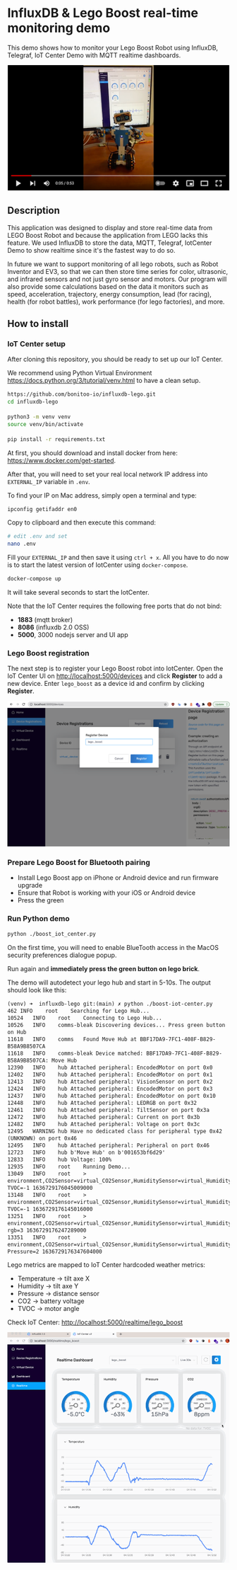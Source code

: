 # InfluxDB & Lego Boost real-time monitoring demo

This demo shows how to monitor your Lego Boost Robot using InfluxDB, Telegraf, IoT Center Demo with MQTT realtime
dashboards.
   
[![img.png](docs/video.png)](https://www.youtube.com/watch?v=Cp2gDleP8_M)

## Description 

This application was designed to display and store real-time data from LEGO Boost Robot and because the application from
LEGO lacks this feature. We used InfluxDB to store the data, MQTT, Telegraf, IotCenter Demo to show realtime since it's
the fastest way to do so.

In future we want to support monitoring of all lego robots, such as Robot Inventor and EV3, so that we can then store
time series for color, ultrasonic, and infrared sensors and not just gyro sensor and motors. Our program will also
provide some calculations based on the data it monitors such as speed, acceleration, trajectory, energy consumption,
lead (for racing), health (for robot battles), work performance (for lego factories), and more.

## How to install

### IoT Center setup

After cloning this repository, you should be ready to set up our IoT Center. 

We recommend using Python Virtual Environment <https://docs.python.org/3/tutorial/venv.html>
to have a clean setup.

```bash
https://github.com/bonitoo-io/influxdb-lego.git
cd influxdb-lego

python3 -m venv venv
source venv/bin/activate

pip install -r requirements.txt
```

At first, you should download and install docker from here: https://www.docker.com/get-started. 

After that, you will need to set your real local network IP address into `EXTERNAL_IP` variable in `.env`.

To find your IP on Mac address, simply open a terminal and type:

```bash
ipconfig getifaddr en0
```

Copy to clipboard and then execute this command:

```bash
# edit .env and set 
nano .env
```
Fill your `EXTERNAL_IP` and then save it using `ctrl + x`.
All you have to do now is to start the latest version of IotCenter using `docker-compose`.

```bash
docker-compose up
```

It will take several seconds to start the IotCenter.

Note that the IoT Center requires the following free ports that do not bind:

- **1883** (mqtt broker)
- **8086** (influxdb 2.0 OSS)
- **5000**, 3000 nodejs server and UI app

### Lego Boost registration 

The next step is to register your Lego Boost robot into IotCenter. Open the IoT Center UI
on <http://localhost:5000/devices> and click **Register** to add a new device. Enter `lego_boost` as a device id and
confirm by clicking **Register**.

![screen](docs/register.png)

### Prepare Lego Boost for Bluetooth pairing

- Install Lego Boost app on iPhone or Android device and run firmware upgrade
- Ensure that Robot is working with your iOS or Android device
- Press the green
### Run Python demo

```bash
python ./boost_iot_center.py
```

On the first time, you will need to enable BlueTooth access in the MacOS security preferences dialogue popup.

Run again and **immediately press the green button on lego brick**.

The demo will autodetect your lego hub and start in 5-10s. The output should look like this:

```text
(venv) ➜  influxdb-lego git:(main) ✗ python ./boost-iot-center.py
462	INFO	root	Searching for Lego Hub...
10524	INFO	root	Connecting to Lego Hub...
10526	INFO	comms-bleak	Discovering devices... Press green button on Hub
11618	INFO	comms	Found Move Hub at BBF17DA9-7FC1-408F-B829-B58A9B8507CA
11618	INFO	comms-bleak	Device matched: BBF17DA9-7FC1-408F-B829-B58A9B8507CA: Move Hub
12390	INFO	hub	Attached peripheral: EncodedMotor on port 0x0
12402	INFO	hub	Attached peripheral: EncodedMotor on port 0x1
12413	INFO	hub	Attached peripheral: VisionSensor on port 0x2
12424	INFO	hub	Attached peripheral: EncodedMotor on port 0x3
12437	INFO	hub	Attached peripheral: EncodedMotor on port 0x10
12448	INFO	hub	Attached peripheral: LEDRGB on port 0x32
12461	INFO	hub	Attached peripheral: TiltSensor on port 0x3a
12472	INFO	hub	Attached peripheral: Current on port 0x3b
12482	INFO	hub	Attached peripheral: Voltage on port 0x3c
12495	WARNING	hub	Have no dedicated class for peripheral type 0x42 (UNKNOWN) on port 0x46
12495	INFO	hub	Attached peripheral: Peripheral on port 0x46
12723	INFO	hub	b'Move Hub' on b'001653bf6d29'
12833	INFO	hub	Voltage: 100%
12935	INFO	root	Running Demo...
13049	INFO	root	> environment,CO2Sensor=virtual_CO2Sensor,HumiditySensor=virtual_HumiditySensor,PressureSensor=virtual_PressureSensor,TVOCSensor=virtual_TVOCSensor,clientId=lego_boost TVOC=-1 1636729176045009000
13148	INFO	root	> environment,CO2Sensor=virtual_CO2Sensor,HumiditySensor=virtual_HumiditySensor,PressureSensor=virtual_PressureSensor,TVOCSensor=virtual_TVOCSensor,clientId=lego_boost TVOC=-1 1636729176145016000
13251	INFO	root	> environment,CO2Sensor=virtual_CO2Sensor,HumiditySensor=virtual_HumiditySensor,PressureSensor=virtual_PressureSensor,TVOCSensor=virtual_TVOCSensor,clientId=lego_boost rgb=3 1636729176247289000
13351	INFO	root	> environment,CO2Sensor=virtual_CO2Sensor,HumiditySensor=virtual_HumiditySensor,PressureSensor=virtual_PressureSensor,TVOCSensor=virtual_TVOCSensor,clientId=lego_boost Pressure=2 1636729176347604000
```

Lego metrics are mapped to IoT Center hardcoded weather metrics:

- Temperature -> tilt axe X
- Humidity -> tilt axe Y
- Pressure -> distance sensor
- CO2 -> battery voltage
- TVOC -> motor angle

Check IoT Center: [http://localhost:5000/realtime/lego_boost](http://localhost:5000/realtime/lego_boost)

![screen](docs/iot-center-lego-stream.gif)

